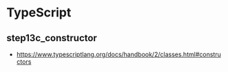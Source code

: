 # TypeScript

## step13c_constructor

- https://www.typescriptlang.org/docs/handbook/2/classes.html#constructors
